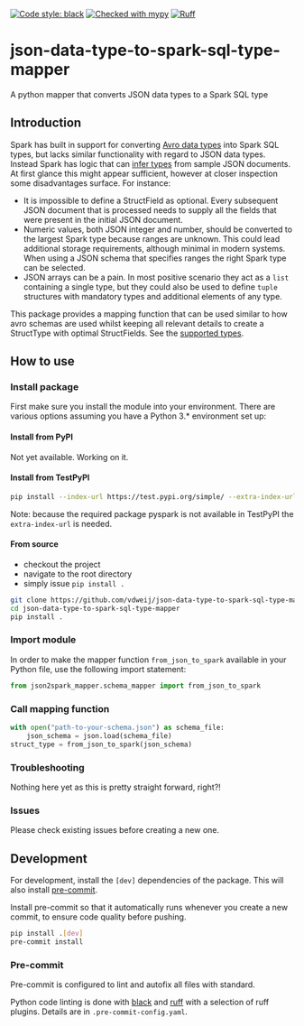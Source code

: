 [![Code style: black](https://img.shields.io/badge/code%20style-black-000000.svg)](https://github.com/psf/black)
[![Checked with mypy](https://www.mypy-lang.org/static/mypy_badge.svg)](https://mypy-lang.org/)
[![Ruff](https://img.shields.io/endpoint?url=https://raw.githubusercontent.com/charliermarsh/ruff/main/assets/badge/v0.json)](https://github.com/charliermarsh/ruff)

# json-data-type-to-spark-sql-type-mapper
A python mapper that converts JSON data types to a Spark SQL type

## Introduction
Spark has built in support for converting [Avro data types](https://avro.apache.org/docs/1.11.1/specification/) into Spark SQL types, but lacks similar functionality with regard to JSON data types. Instead Spark has logic that can [infer types](https://spark.apache.org/docs/latest/sql-data-sources-json.html) from sample JSON documents. At first glance this might appear sufficient, however at closer inspection some disadvantages surface. For instance:

 - It is impossible to define a StructField as optional. Every subsequent JSON document that is processed needs to supply all the fields that were present in the initial JSON document.
 - Numeric values, both JSON integer and number, should be converted to the largest Spark type because ranges are unknown. This could lead additional storage requirements, although minimal in modern systems. When using a JSON schema that specifies ranges the right Spark type can be selected.
 - JSON arrays can be a pain. In most positive scenario they act as a `list` containing a single type, but they could also be used to define `tuple` structures with mandatory types and additional elements of any type.

This package provides a mapping function that can be used similar to how avro schemas are used whilst keeping all relevant details to create a StructType with optimal StructFields. See the [supported types](docs/types.md).

## How to use

### Install package
First make sure you install the module into your environment. There are various options assuming you have a Python 3.* environment set up:

#### Install from PyPI
Not yet available. Working on it.

#### Install from TestPyPI

```bash
pip install --index-url https://test.pypi.org/simple/ --extra-index-url https://pypi.org/simple/  json2spark-mapper
```
Note: because the required package pyspark is not available in TestPyPI the `extra-index-url` is needed.

#### From source
- checkout the project
- navigate to the root directory
- simply issue `pip install .`

```bash
git clone https://github.com/vdweij/json-data-type-to-spark-sql-type-mapper.git
cd json-data-type-to-spark-sql-type-mapper
pip install .
```

### Import module

In order to make the mapper function `from_json_to_spark` available in your Python file, use the following import statement:

```python
from json2spark_mapper.schema_mapper import from_json_to_spark
```

### Call mapping function

```python
with open("path-to-your-schema.json") as schema_file:
    json_schema = json.load(schema_file)
struct_type = from_json_to_spark(json_schema)
```

### Troubleshooting
Nothing here yet as this is pretty straight forward, right?!

### Issues
Please check existing issues before creating a new one.

## Development

For development, install the `[dev]` dependencies of the package.
This will also install [pre-commit](https://pre-commit.com/).

Install pre-commit so that it automatically runs whenever you create a
new commit, to ensure code quality before pushing.

```bash
pip install .[dev]
pre-commit install
```

### Pre-commit

Pre-commit is configured to lint and autofix all files with standard.

Python code linting is done with [black](https://pypi.org/project/black/) and [ruff](https://pypi.org/project/ruff/) with a selection
of ruff plugins. Details are in `.pre-commit-config.yaml`.
